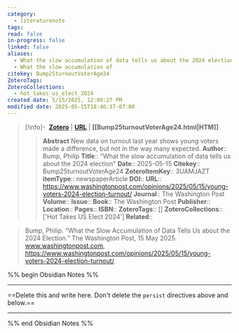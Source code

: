 ```yaml
---
category:
  - literaturenote
tags: 
read: false
in-progress: false
linked: false
aliases:
  - What the slow accumulation of data tells us about the 2024 election
  - What the slow accumulation of
citekey: Bump25turnoutVoterAge24
ZoteroTags: 
ZoteroCollections:
  - hot_takes_us_elect_2024
created date: 5/15/2025, 12:09:27 PM
modified date: 2025-05-15T18:46:37-07:00
---
```


> [!info]- &nbsp;[**Zotero**](zotero://select/library/items/3UAMJAZT)  | [**URL**](https://www.washingtonpost.com/opinions/2025/05/15/young-voters-2024-election-turnout/) | **[[Bump25turnoutVoterAge24.html|HTM]]**
>> **Abstract**
> New data on turnout last year shows young voters made a difference, but not in the way many expected.
> > **Author**:: Bump, Philip
> **Title**:: "What the slow accumulation of data tells us about the 2024 election"
> **Date**:: 2025-05-15
> **Citekey**:: Bump25turnoutVoterAge24
> **ZoteroItemKey**:: 3UAMJAZT
> **itemType**:: newspaperArticle
> **DOI**:: 
> **URL**:: https://www.washingtonpost.com/opinions/2025/05/15/young-voters-2024-election-turnout/
> **Journal**:: The Washington Post
> **Volume**:: 
> **Issue**:: 
> **Book**:: The Washington Post
> **Publisher**:: 
> **Location**:: 
> **Pages**:: 
> **ISBN**:: 
> **ZoteroTags**:: []
> **ZoteroCollections**:: ['Hot Takes US Elect 2024']
> **Related**::

>  Bump, Philip. “What the Slow Accumulation of Data Tells Us about the 2024 Election.” The Washington Post, 15 May 2025. www.washingtonpost.com, https://www.washingtonpost.com/opinions/2025/05/15/young-voters-2024-election-turnout/.

%% begin Obsidian Notes %%
___
==Delete this and write here. Don't delete the `persist` directives above and below.==
___
%% end Obsidian Notes %%
